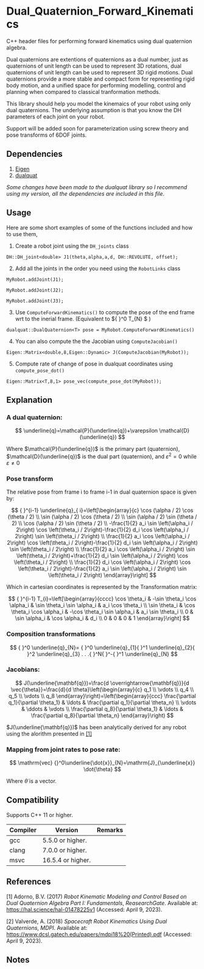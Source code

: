# Dual_Quaternion_Forward_Kinematics
C++ header files for performing forward kinematics using dual quaternion algebra.

Dual quaternions are extentions of quaternions as a dual number, just as quaternions of unit length can be used to represent 3D rotations, dual quaternions of unit length can be used to represent 3D rigid motions. Dual quaternions provide a more stable and compact form for representing rigid body motion, and a unified space for performing modelling, control and planning when compared to classical tranformation methods. 

This library should help you model the kinemaics of your robot using only dual quaternions. The underlying assumption is that you know the DH parameters of each joint on your robot. 

Support will be added soon for parameterization using screw theory and pose transforms of 6DOF joints.


## Dependencies

1. [Eigen](https://eigen.tuxfamily.org/index.php?title=Main_Page)
2. [dualquat](https://github.com/Hasenpfote/dualquat)

*Some changes have been made to the dualquat library so I recommend using my version, all the dependencies are included in this file*.

## Usage
Here are some short examples of some of the functions included and how to use them,

1. Create a robot joint using the `DH_joints` class 

`DH::DH_joint<double> J1(theta,alpha,a,d, DH::REVOLUTE, offset);`

2. Add all the joints in the order you need using the `RobotLinks` class

`MyRobot.addJoint(J1);`

`MyRobot.addJoint(J2);`

`MyRobot.addJoint(J3);`

3. Use `ComputeForwardKinematics()` to compute the pose of the end frame wrt to the inerial frame. (Equivalent to 
${ }^0 T_{N} $
)

`dualquat::DualQuaternion<T> pose = MyRobot.ComputeForwardKinematics()`

4. You can also compute the the Jacobian using `ComputeJacobian()`

`Eigen::Matrix<double,8,Eigen::Dynamic> J(ComputeJacobian(MyRobot));`

5. Compute rate of change of pose in dualquat coordinates using `compute_pose_dot()`

`Eigen::Matrix<T,8,1> pose_vec(compute_pose_dot(MyRobot));`

## Explanation

### A dual quaternion:

$$
\underline{q}=\mathcal{P}(\underline{q})+\varepsilon \mathcal{D}(\underline{q})
$$


Where $\mathcal{P}(\underline{q})$ is the primary part (quaternion), $\mathcal{D}(\underline{q})$ is the dual part (quaternion), and $\varepsilon^2=0$ while $\varepsilon \neq 0$


### Pose transform

The relative pose from frame i to frame i-1 in dual quaternion space is given by:

$$
{ }^{i-1} \underline{q}_{ i}=\left[\begin{array}{c}
\cos (\alpha / 2) \cos (\theta / 2) \\
\sin (\alpha / 2) \cos (\theta / 2) \\
\sin (\alpha / 2) \sin (\theta / 2) \\
\cos (\alpha / 2) \sin (\theta / 2) \\
-\frac{1}{2} a_i \sin \left(\alpha_i / 2\right) \cos \left(\theta_i / 2\right)-\frac{1}{2} d_i \cos \left(\alpha_i / 2\right) \sin \left(\theta_i / 2\right) \\
\frac{1}{2} a_i \cos \left(\alpha_i / 2\right) \cos \left(\theta_i / 2\right)-\frac{1}{2} d_i \sin \left(\alpha_i / 2\right) \sin \left(\theta_i / 2\right) \\
\frac{1}{2} a_i \cos \left(\alpha_i / 2\right) \sin \left(\theta_i / 2\right)+\frac{1}{2} d_i \sin \left(\alpha_i / 2\right) \cos \left(\theta_i / 2\right) \\
\frac{1}{2} d_i \cos \left(\alpha_i / 2\right) \cos \left(\theta_i / 2\right)-\frac{1}{2} a_i \sin \left(\alpha_i / 2\right) \sin \left(\theta_i / 2\right)
\end{array}\right]
$$

Which in cartesian coordinates is represented by the Transformation matrix:

$$
{ }^{i-1} T_{i}=\left[\begin{array}{cccc}
\cos \theta_i & -\sin \theta_i \cos \alpha_i & \sin \theta_i \sin \alpha_i & a_i \cos \theta_i \\
\sin \theta_i & \cos \theta_i \cos \alpha_i & -\cos \theta_i \sin \alpha_i & a_i \sin \theta_i \\
0 & \sin \alpha_i & \cos \alpha_i & d_i \\
0 & 0 & 0 & 1
\end{array}\right]
$$


### Composition transformations

$$
{ }^0 \underline{q}_{N}= { }^0 \underline{q}_{1}{ }^1 \underline{q}_{2}{ }^2 \underline{q}_{3}  . . .{ }^N{ }^-{ }^1 \underline{q}_{N} 
$$

### Jacobians:

$$
J(\underline{\mathbf{q}})=\frac{d \overrightarrow{\mathbf{q}}}{d \vec{\theta}}=\frac{d}{d \theta}\left(\begin{array}{c}
q_1 \\
\vdots \\
q_4 \\
q_5 \\
\vdots \\
q_8
\end{array}\right)=\left(\begin{array}{ccc}
\frac{\partial q_1}{\partial \theta_1} & \ldots & \frac{\partial q_1}{\partial \theta_n} \\
\vdots & \ddots & \vdots \\
\frac{\partial q_8}{\partial \theta_1} & \ldots & \frac{\partial q_8}{\partial \theta_n}
\end{array}\right)
$$

$J(\underline{\mathbf{q}})$ has been analytically derived for any robot using the alorithm presented in [[1]](https://hal.science/hal-01478225/file/Robot_Kinematic_Modeling_and_Control_Based_on_Dual_Quaternion_Algebra_Part_I_Fundamentals_28Feb2017.pdf)

### Mapping from joint rates to pose rate:

$$
\mathrm{vec} {}^0\underline{\dot{x}}_{N}=\mathrm{J}_{\underline{x}} \dot{\theta}
$$

Where $\dot{\theta}$ is a vector.


## Compatibility

Supports C++ 11 or higher.

| Compiler | Version           | Remarks |
| -------- | ----------------- | ------- |
| gcc      | 5.5.0 or higher.  |         |
| clang    | 7.0.0 or higher.  |         |
| msvc     | 16.5.4 or higher. |         |


## References

[1] Adorno, B.V. (2017) *Robot Kinematic Modeling and Control Based on Dual
Quaternion Algebra Part I: Fundamentals*, *ReasearchGate*. Available at:
https://hal.science/hal-01478225v1 (Accessed: April 9, 2023).

[2] Valverde, A. (2018) *Spacecraft Robot Kinematics Using Dual
Quaternions*, *MDPI*. Available at:
https://www.dcsl.gatech.edu/papers/mdpi18%20(Printed).pdf (Accessed:
April 9, 2023).

## Notes


